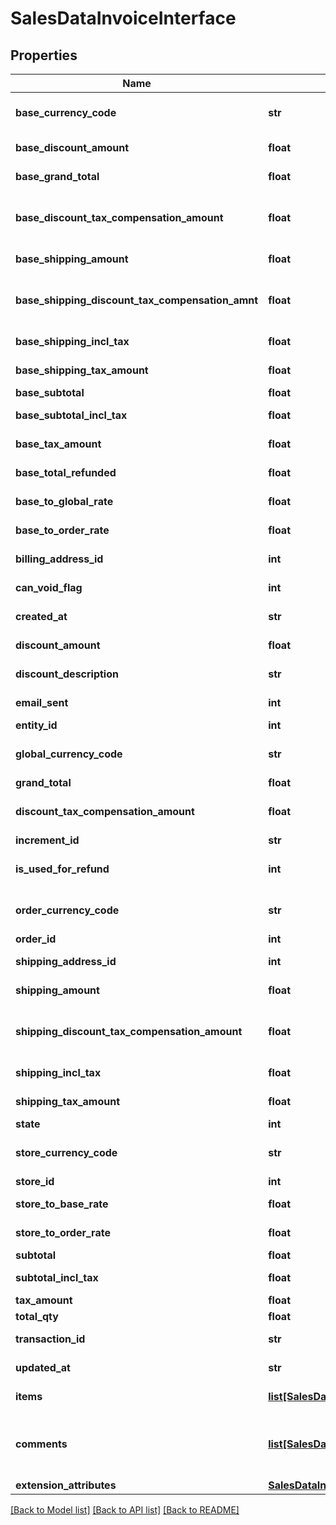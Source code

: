 # SalesDataInvoiceInterface

## Properties
Name | Type | Description | Notes
------------ | ------------- | ------------- | -------------
**base_currency_code** | **str** | Base currency code. | [optional] 
**base_discount_amount** | **float** | Base discount amount. | [optional] 
**base_grand_total** | **float** | Base grand total. | [optional] 
**base_discount_tax_compensation_amount** | **float** | Base discount tax compensation amount. | [optional] 
**base_shipping_amount** | **float** | Base shipping amount. | [optional] 
**base_shipping_discount_tax_compensation_amnt** | **float** | Base shipping discount tax compensation amount. | [optional] 
**base_shipping_incl_tax** | **float** | Base shipping including tax. | [optional] 
**base_shipping_tax_amount** | **float** | Base shipping tax amount. | [optional] 
**base_subtotal** | **float** | Base subtotal. | [optional] 
**base_subtotal_incl_tax** | **float** | Base subtotal including tax. | [optional] 
**base_tax_amount** | **float** | Base tax amount. | [optional] 
**base_total_refunded** | **float** | Base total refunded. | [optional] 
**base_to_global_rate** | **float** | Base-to-global rate. | [optional] 
**base_to_order_rate** | **float** | Base-to-order rate. | [optional] 
**billing_address_id** | **int** | Billing address ID. | [optional] 
**can_void_flag** | **int** | Can void flag value. | [optional] 
**created_at** | **str** | Created-at timestamp. | [optional] 
**discount_amount** | **float** | Discount amount. | [optional] 
**discount_description** | **str** | Discount description. | [optional] 
**email_sent** | **int** | Email-sent flag value. | [optional] 
**entity_id** | **int** | Invoice ID. | [optional] 
**global_currency_code** | **str** | Global currency code. | [optional] 
**grand_total** | **float** | Grand total. | [optional] 
**discount_tax_compensation_amount** | **float** | Discount tax compensation amount. | [optional] 
**increment_id** | **str** | Increment ID. | [optional] 
**is_used_for_refund** | **int** | Is-used-for-refund flag value. | [optional] 
**order_currency_code** | **str** | Order currency code. | [optional] 
**order_id** | **int** | Order ID. | 
**shipping_address_id** | **int** | Shipping address ID. | [optional] 
**shipping_amount** | **float** | Shipping amount. | [optional] 
**shipping_discount_tax_compensation_amount** | **float** | Shipping discount tax compensation amount. | [optional] 
**shipping_incl_tax** | **float** | Shipping including tax. | [optional] 
**shipping_tax_amount** | **float** | Shipping tax amount. | [optional] 
**state** | **int** | State. | [optional] 
**store_currency_code** | **str** | Store currency code. | [optional] 
**store_id** | **int** | Store ID. | [optional] 
**store_to_base_rate** | **float** | Store-to-base rate. | [optional] 
**store_to_order_rate** | **float** | Store-to-order rate. | [optional] 
**subtotal** | **float** | Subtotal. | [optional] 
**subtotal_incl_tax** | **float** | Subtotal including tax. | [optional] 
**tax_amount** | **float** | Tax amount. | [optional] 
**total_qty** | **float** | Total quantity. | 
**transaction_id** | **str** | Transaction ID. | [optional] 
**updated_at** | **str** | Updated-at timestamp. | [optional] 
**items** | [**list[SalesDataInvoiceItemInterface]**](SalesDataInvoiceItemInterface.md) | Array of invoice items. | 
**comments** | [**list[SalesDataInvoiceCommentInterface]**](SalesDataInvoiceCommentInterface.md) | Array of any invoice comments. Otherwise, null. | [optional] 
**extension_attributes** | [**SalesDataInvoiceExtensionInterface**](SalesDataInvoiceExtensionInterface.md) |  | [optional] 

[[Back to Model list]](../README.md#documentation-for-models) [[Back to API list]](../README.md#documentation-for-api-endpoints) [[Back to README]](../README.md)



